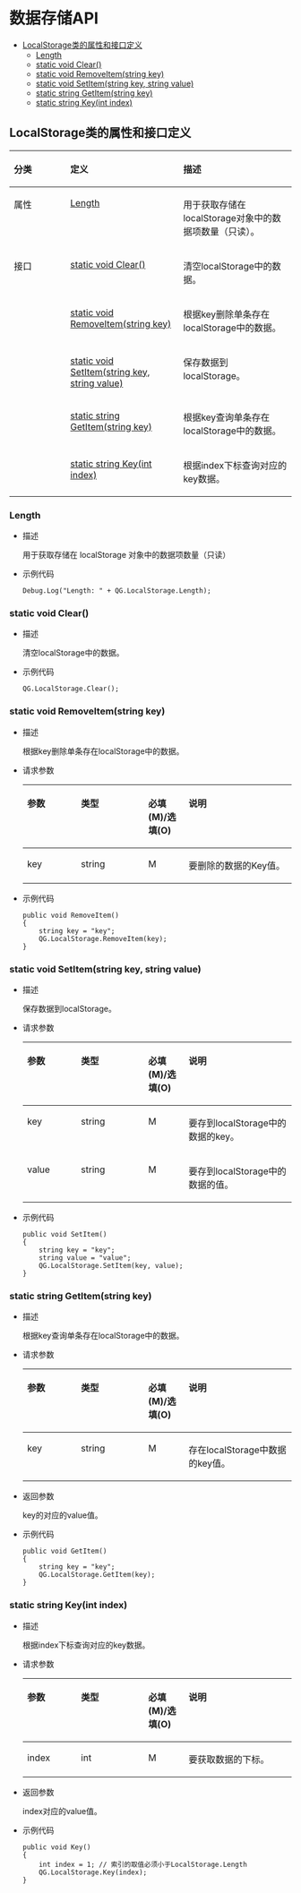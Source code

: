 # 数据存储API<a name="ZH-CN_TOPIC_0000001646566996"></a>

-   [LocalStorage类的属性和接口定义](#section75725131222)
    -   [Length](#section1697222151314)
    -   [static void Clear\(\)](#section2035405572817)
    -   [static void RemoveItem\(string key\)](#section1591718211292)
    -   [static void SetItem\(string key, string value\)](#section10159244102917)
    -   [static string GetItem\(string key\)](#section070295602911)
    -   [static string Key\(int index\)](#section1967251243017)

## LocalStorage类的属性和接口定义<a name="section75725131222"></a>

<a name="table12871118202312"></a>
<table><thead align="left"><tr id="row887161862317"><th class="cellrowborder" valign="top" width="20%" id="mcps1.1.4.1.1"><p id="p17784191719183"><a name="p17784191719183"></a><a name="p17784191719183"></a>分类</p>
</th>
<th class="cellrowborder" valign="top" width="40%" id="mcps1.1.4.1.2"><p id="p1087221813238"><a name="p1087221813238"></a><a name="p1087221813238"></a>定义</p>
</th>
<th class="cellrowborder" valign="top" width="40%" id="mcps1.1.4.1.3"><p id="p13872151862315"><a name="p13872151862315"></a><a name="p13872151862315"></a>描述</p>
</th>
</tr>
</thead>
<tbody><tr id="row1027385203615"><td class="cellrowborder" valign="top" width="20%" headers="mcps1.1.4.1.1 "><p id="p14784417181814"><a name="p14784417181814"></a><a name="p14784417181814"></a>属性</p>
</td>
<td class="cellrowborder" valign="top" width="40%" headers="mcps1.1.4.1.2 "><p id="p1343764061214"><a name="p1343764061214"></a><a name="p1343764061214"></a><a href="#section1697222151314">Length</a></p>
</td>
<td class="cellrowborder" valign="top" width="40%" headers="mcps1.1.4.1.3 "><p id="p943704010120"><a name="p943704010120"></a><a name="p943704010120"></a>用于获取存储在localStorage对象中的数据项数量（只读）。</p>
</td>
</tr>
<tr id="row08721518152316"><td class="cellrowborder" rowspan="5" valign="top" width="20%" headers="mcps1.1.4.1.1 "><p id="p178441718186"><a name="p178441718186"></a><a name="p178441718186"></a>接口</p>
</td>
<td class="cellrowborder" valign="top" width="40%" headers="mcps1.1.4.1.2 "><p id="p4921138162316"><a name="p4921138162316"></a><a name="p4921138162316"></a><a href="#section2035405572817">static void Clear()</a></p>
</td>
<td class="cellrowborder" valign="top" width="40%" headers="mcps1.1.4.1.3 "><p id="p2092033812314"><a name="p2092033812314"></a><a name="p2092033812314"></a>清空localStorage中的数据。</p>
</td>
</tr>
<tr id="row1797719202232"><td class="cellrowborder" valign="top" headers="mcps1.1.4.1.1 "><p id="p1897822016236"><a name="p1897822016236"></a><a name="p1897822016236"></a><a href="#section1591718211292">static void RemoveItem(string key)</a></p>
</td>
<td class="cellrowborder" valign="top" headers="mcps1.1.4.1.2 "><p id="p897810203231"><a name="p897810203231"></a><a name="p897810203231"></a>根据key删除单条存在localStorage中的数据。</p>
</td>
</tr>
<tr id="row929522282314"><td class="cellrowborder" valign="top" headers="mcps1.1.4.1.1 "><p id="p18295162292315"><a name="p18295162292315"></a><a name="p18295162292315"></a><a href="#section10159244102917">static void SetItem(string key, string value)</a></p>
</td>
<td class="cellrowborder" valign="top" headers="mcps1.1.4.1.2 "><p id="p629562272310"><a name="p629562272310"></a><a name="p629562272310"></a>保存数据到localStorage。</p>
</td>
</tr>
<tr id="row1322182413238"><td class="cellrowborder" valign="top" headers="mcps1.1.4.1.1 "><p id="p222110244232"><a name="p222110244232"></a><a name="p222110244232"></a><a href="#section070295602911">static string GetItem(string key)</a></p>
</td>
<td class="cellrowborder" valign="top" headers="mcps1.1.4.1.2 "><p id="p142218241237"><a name="p142218241237"></a><a name="p142218241237"></a>根据key查询单条存在localStorage中的数据。</p>
</td>
</tr>
<tr id="row75515155245"><td class="cellrowborder" valign="top" headers="mcps1.1.4.1.1 "><p id="p0551191512417"><a name="p0551191512417"></a><a name="p0551191512417"></a><a href="#section1967251243017">static string Key(int index)</a></p>
</td>
<td class="cellrowborder" valign="top" headers="mcps1.1.4.1.2 "><p id="p105511115152413"><a name="p105511115152413"></a><a name="p105511115152413"></a>根据index下标查询对应的key数据。</p>
</td>
</tr>
</tbody>
</table>

### Length<a name="section1697222151314"></a>

-   描述

    用于获取存储在 localStorage 对象中的数据项数量（只读）

-   示例代码

    ```
    Debug.Log("Length: " + QG.LocalStorage.Length);
    ```

### static void Clear\(\)<a name="section2035405572817"></a>

-   描述

    清空localStorage中的数据。

-   示例代码

    ```
    QG.LocalStorage.Clear();
    ```

### static void RemoveItem\(string key\)<a name="section1591718211292"></a>

-   描述

    根据key删除单条存在localStorage中的数据。

-   请求参数

    <a name="table1213561513532"></a>
    <table><thead align="left"><tr id="row413621535311"><th class="cellrowborder" valign="top" width="20%" id="mcps1.1.5.1.1"><p id="p8136141535313"><a name="p8136141535313"></a><a name="p8136141535313"></a>参数</p>
    </th>
    <th class="cellrowborder" valign="top" width="25%" id="mcps1.1.5.1.2"><p id="p14136101505312"><a name="p14136101505312"></a><a name="p14136101505312"></a>类型</p>
    </th>
    <th class="cellrowborder" valign="top" width="15%" id="mcps1.1.5.1.3"><p id="p101365155537"><a name="p101365155537"></a><a name="p101365155537"></a>必填(M)/选填(O)</p>
    </th>
    <th class="cellrowborder" valign="top" width="40%" id="mcps1.1.5.1.4"><p id="p4136215155310"><a name="p4136215155310"></a><a name="p4136215155310"></a>说明</p>
    </th>
    </tr>
    </thead>
    <tbody><tr id="row4136201595312"><td class="cellrowborder" valign="top" width="20%" headers="mcps1.1.5.1.1 "><p id="p6877101815320"><a name="p6877101815320"></a><a name="p6877101815320"></a>key</p>
    </td>
    <td class="cellrowborder" valign="top" width="25%" headers="mcps1.1.5.1.2 "><p id="p13876101817537"><a name="p13876101817537"></a><a name="p13876101817537"></a>string</p>
    </td>
    <td class="cellrowborder" valign="top" width="15%" headers="mcps1.1.5.1.3 "><p id="p1313711516535"><a name="p1313711516535"></a><a name="p1313711516535"></a>M</p>
    </td>
    <td class="cellrowborder" valign="top" width="40%" headers="mcps1.1.5.1.4 "><p id="p1092182125314"><a name="p1092182125314"></a><a name="p1092182125314"></a>要删除的数据的Key值。</p>
    </td>
    </tr>
    </tbody>
    </table>

-   示例代码

    ```
    public void RemoveItem()
    {
        string key = "key";
        QG.LocalStorage.RemoveItem(key);
    }
    ```

### static void SetItem\(string key, string value\)<a name="section10159244102917"></a>

-   描述

    保存数据到localStorage。

-   请求参数

    <a name="table68765418545"></a>
    <table><thead align="left"><tr id="row8877124125415"><th class="cellrowborder" valign="top" width="20%" id="mcps1.1.5.1.1"><p id="p1487710414540"><a name="p1487710414540"></a><a name="p1487710414540"></a>参数</p>
    </th>
    <th class="cellrowborder" valign="top" width="25%" id="mcps1.1.5.1.2"><p id="p2877741115419"><a name="p2877741115419"></a><a name="p2877741115419"></a>类型</p>
    </th>
    <th class="cellrowborder" valign="top" width="15%" id="mcps1.1.5.1.3"><p id="p18877541105415"><a name="p18877541105415"></a><a name="p18877541105415"></a>必填(M)/选填(O)</p>
    </th>
    <th class="cellrowborder" valign="top" width="40%" id="mcps1.1.5.1.4"><p id="p787754165410"><a name="p787754165410"></a><a name="p787754165410"></a>说明</p>
    </th>
    </tr>
    </thead>
    <tbody><tr id="row78771941185414"><td class="cellrowborder" valign="top" width="20%" headers="mcps1.1.5.1.1 "><p id="p1243665405410"><a name="p1243665405410"></a><a name="p1243665405410"></a>key</p>
    </td>
    <td class="cellrowborder" valign="top" width="25%" headers="mcps1.1.5.1.2 "><p id="p204368542546"><a name="p204368542546"></a><a name="p204368542546"></a>string</p>
    </td>
    <td class="cellrowborder" valign="top" width="15%" headers="mcps1.1.5.1.3 "><p id="p713465945410"><a name="p713465945410"></a><a name="p713465945410"></a>M</p>
    </td>
    <td class="cellrowborder" valign="top" width="40%" headers="mcps1.1.5.1.4 "><p id="p1443615413543"><a name="p1443615413543"></a><a name="p1443615413543"></a>要存到localStorage中的数据的key。</p>
    </td>
    </tr>
    <tr id="row15328134410540"><td class="cellrowborder" valign="top" width="20%" headers="mcps1.1.5.1.1 "><p id="p1643665413545"><a name="p1643665413545"></a><a name="p1643665413545"></a>value</p>
    </td>
    <td class="cellrowborder" valign="top" width="25%" headers="mcps1.1.5.1.2 "><p id="p18436105414547"><a name="p18436105414547"></a><a name="p18436105414547"></a>string</p>
    </td>
    <td class="cellrowborder" valign="top" width="15%" headers="mcps1.1.5.1.3 "><p id="p81331359145420"><a name="p81331359145420"></a><a name="p81331359145420"></a>M</p>
    </td>
    <td class="cellrowborder" valign="top" width="40%" headers="mcps1.1.5.1.4 "><p id="p8436135465411"><a name="p8436135465411"></a><a name="p8436135465411"></a>要存到localStorage中的数据的值。</p>
    </td>
    </tr>
    </tbody>
    </table>

-   示例代码

    ```
    public void SetItem()
    {
        string key = "key";
        string value = "value";
        QG.LocalStorage.SetItem(key, value);
    }
    ```

### static string GetItem\(string key\)<a name="section070295602911"></a>

-   描述

    根据key查询单条存在localStorage中的数据。

-   请求参数

    <a name="table165321712165611"></a>
    <table><thead align="left"><tr id="row1353251265618"><th class="cellrowborder" valign="top" width="20%" id="mcps1.1.5.1.1"><p id="p25331312165611"><a name="p25331312165611"></a><a name="p25331312165611"></a>参数</p>
    </th>
    <th class="cellrowborder" valign="top" width="25%" id="mcps1.1.5.1.2"><p id="p2533712175610"><a name="p2533712175610"></a><a name="p2533712175610"></a>类型</p>
    </th>
    <th class="cellrowborder" valign="top" width="15%" id="mcps1.1.5.1.3"><p id="p153331211566"><a name="p153331211566"></a><a name="p153331211566"></a>必填(M)/选填(O)</p>
    </th>
    <th class="cellrowborder" valign="top" width="40%" id="mcps1.1.5.1.4"><p id="p11533111212566"><a name="p11533111212566"></a><a name="p11533111212566"></a>说明</p>
    </th>
    </tr>
    </thead>
    <tbody><tr id="row12533121275616"><td class="cellrowborder" valign="top" width="20%" headers="mcps1.1.5.1.1 "><p id="p353321235613"><a name="p353321235613"></a><a name="p353321235613"></a>key</p>
    </td>
    <td class="cellrowborder" valign="top" width="25%" headers="mcps1.1.5.1.2 "><p id="p1853311210569"><a name="p1853311210569"></a><a name="p1853311210569"></a>string</p>
    </td>
    <td class="cellrowborder" valign="top" width="15%" headers="mcps1.1.5.1.3 "><p id="p16533111245611"><a name="p16533111245611"></a><a name="p16533111245611"></a>M</p>
    </td>
    <td class="cellrowborder" valign="top" width="40%" headers="mcps1.1.5.1.4 "><p id="p13533111295619"><a name="p13533111295619"></a><a name="p13533111295619"></a>存在localStorage中数据的key值。</p>
    </td>
    </tr>
    </tbody>
    </table>

-   返回参数

    key的对应的value值。

-   示例代码

    ```
    public void GetItem()
    {
        string key = "key";
        QG.LocalStorage.GetItem(key);
    }
    ```

### static string Key\(int index\)<a name="section1967251243017"></a>

-   描述

    根据index下标查询对应的key数据。

-   请求参数

    <a name="table927304416578"></a>
    <table><thead align="left"><tr id="row16274244185715"><th class="cellrowborder" valign="top" width="20%" id="mcps1.1.5.1.1"><p id="p17274204455719"><a name="p17274204455719"></a><a name="p17274204455719"></a>参数</p>
    </th>
    <th class="cellrowborder" valign="top" width="25%" id="mcps1.1.5.1.2"><p id="p6274164495719"><a name="p6274164495719"></a><a name="p6274164495719"></a>类型</p>
    </th>
    <th class="cellrowborder" valign="top" width="15%" id="mcps1.1.5.1.3"><p id="p102742446573"><a name="p102742446573"></a><a name="p102742446573"></a>必填(M)/选填(O)</p>
    </th>
    <th class="cellrowborder" valign="top" width="40%" id="mcps1.1.5.1.4"><p id="p127415442571"><a name="p127415442571"></a><a name="p127415442571"></a>说明</p>
    </th>
    </tr>
    </thead>
    <tbody><tr id="row6274164419578"><td class="cellrowborder" valign="top" width="20%" headers="mcps1.1.5.1.1 "><p id="p727584455710"><a name="p727584455710"></a><a name="p727584455710"></a>index</p>
    </td>
    <td class="cellrowborder" valign="top" width="25%" headers="mcps1.1.5.1.2 "><p id="p162903541573"><a name="p162903541573"></a><a name="p162903541573"></a>int</p>
    </td>
    <td class="cellrowborder" valign="top" width="15%" headers="mcps1.1.5.1.3 "><p id="p8275184475716"><a name="p8275184475716"></a><a name="p8275184475716"></a>M</p>
    </td>
    <td class="cellrowborder" valign="top" width="40%" headers="mcps1.1.5.1.4 "><p id="p1927524495717"><a name="p1927524495717"></a><a name="p1927524495717"></a>要获取数据的下标。</p>
    </td>
    </tr>
    </tbody>
    </table>

-   返回参数

    index对应的value值。

-   示例代码

    ```
    public void Key()
    {
        int index = 1; // 索引的取值必须小于LocalStorage.Length
        QG.LocalStorage.Key(index);
    }
    ```

